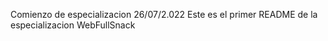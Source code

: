 Comienzo de especializacion 26/07/2.022
Este es el primer README de la especializacion WebFullSnack 
